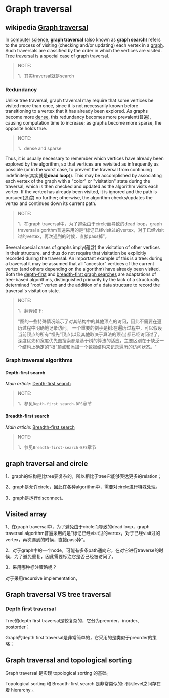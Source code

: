 # Graph traversal



## wikipedia [Graph traversal](https://en.wikipedia.org/wiki/Graph_traversal)

In [computer science](https://en.wikipedia.org/wiki/Computer_science), **graph traversal** (also known as **graph search**) refers to the process of visiting (checking and/or updating) each vertex in a [graph](https://en.wikipedia.org/wiki/Graph_(discrete_mathematics)). Such traversals are classified by the order in which the vertices are visited. [Tree traversal](https://en.wikipedia.org/wiki/Tree_traversal) is a special case of graph traversal.

> NOTE: 
>
> 1、其实traversal就是search

### Redundancy

Unlike tree traversal, graph traversal may require that some vertices be visited more than once, since it is not necessarily known before transitioning to a vertex that it has already been explored. As graphs become more [dense](https://en.wikipedia.org/wiki/Dense_graph), this redundancy becomes more prevalent(普遍), causing computation time to increase; as graphs become more sparse, the opposite holds true.

> NOTE: 
>
> 1、dense and sparse

Thus, it is usually necessary to remember which vertices have already been explored by the algorithm, so that vertices are revisited as infrequently as possible (or in the worst case, to prevent the traversal from continuing indefinitely(其实就是**dead loop**)). This may be accomplished by associating each vertex of the graph with a "color" or "visitation" state during the traversal, which is then checked and updated as the algorithm visits each vertex. If the vertex has already been visited, it is ignored and the path is pursued(追踪) no further; otherwise, the algorithm checks/updates the vertex and continues down its current path.

> NOTE: 
>
> 1、在graph traversal中，为了避免由于circle而导致的dead loop，graph traversal algorithm普遍采用的是“标记已经visit过的vertex，对于已经visit过的vertex，再次遇到的时候，直接pass掉”。

Several special cases of graphs imply(蕴含) the visitation of other vertices in their structure, and thus do not require that visitation be explicitly recorded during the traversal. An important example of this is a tree: during a traversal it may be assumed that all "ancestor" vertices of the current vertex (and others depending on the algorithm) have already been visited. Both the [depth-first](https://en.wikipedia.org/wiki/Depth-first_search) and [breadth-first graph searches](https://en.wikipedia.org/wiki/Breadth-first_search) are adaptations of tree-based algorithms, distinguished primarily by the lack of a structurally determined "root" vertex and the addition of a data structure to record the traversal's visitation state.

> NOTE: 
>
> 1、翻译如下:
>
> "图的一些特殊情况暗示了对其结构中的其他顶点的访问，因此不需要在遍历过程中明确地记录访问。
> 一个重要的例子是树:在遍历过程中，可以假设当前顶点的所有“祖先”顶点(以及其他取决于算法的顶点)都已经访问过了。
> 深度优先和宽度优先图搜索都是基于树的算法的适应，主要区别在于缺乏一个结构上确定的“根”顶点和添加一个数据结构来记录遍历的访问状态。"

### Graph traversal algorithms

#### Depth-first search

*Main article:* [Depth-first search](https://en.wikipedia.org/wiki/Depth-first_search)

> NOTE: 
>
> 1、参见`Depth-first search-DFS`章节

#### Breadth-first search

*Main article:* [Breadth-first search](https://en.wikipedia.org/wiki/Breadth-first_search)

> NOTE: 
>
> 1、参见`Breadth-first-search-BFS`章节

## graph traversal and circle

1、graph的结构是比tree要复杂的，所以相比于tree它能够表达更多的relation；

2、graph是允许circle，因此在各种algorithm中，需要对circle进行特殊处理。

3、graph是运行disconnect。





## Visited array

1、在graph traversal中，为了避免由于circle而导致的dead loop，graph traversal algorithm普遍采用的是“标记已经visit过的vertex，对于已经visit过的vertex，再次遇到的时候，直接pass掉”。

2、对于graph中的一个node，可能有多条path通向它，在对它进行traverse的时候，为了避免重复，因此需要标注它是否已经被访问了。

3、采用哪种标注策略呢？

对于采用recursive implementation，



## Graph traversal VS tree traversal

### Depth first traversal

Tree的depth first traversal是较复杂的，它分为preorder、inorder、postorder；

Graph的depth first traversal是非常简单的，它采用的是类似于preorder的策略；





## Graph traversal and topological sorting

Graph traversal 是实现 topological sorting 的基础。

Topological sorting 和 Breadth-first search 是非常类似的: 不同level之间存在着 hierarchy 。